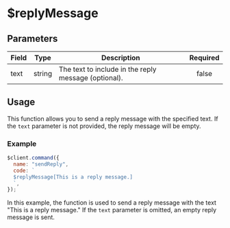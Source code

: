 # $replyMessage

## Parameters

| Field | Type   | Description                                          | Required |
| ----- | ------ | ---------------------------------------------------- | :------: |
| text  | string | The text to include in the reply message (optional). |  false   |

## Usage

This function allows you to send a reply message with the specified text. If the `text` parameter is not provided, the reply message will be empty.

### Example

```javascript
$client.command({
  name: "sendReply",
  code: `
  $replyMessage[This is a reply message.]
  `,
});
```

In this example, the function is used to send a reply message with the text "This is a reply message." If the `text` parameter is omitted, an empty reply message is sent.
